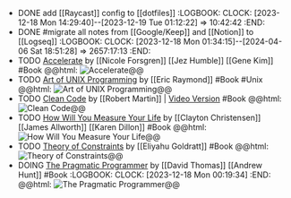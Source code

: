 - DONE add [[Raycast]] config to [[dotfiles]]
  :LOGBOOK:
  CLOCK: [2023-12-18 Mon 14:29:40]--[2023-12-19 Tue 01:12:22] =>  10:42:42
  :END:
- DONE #migrate all notes from [[Google/Keep]] and [[Notion]] to [[Logseq]]
  :LOGBOOK:
  CLOCK: [2023-12-18 Mon 01:34:15]--[2024-04-06 Sat 18:51:28] =>  2657:17:13
  :END:
- TODO [Accelerate](https://www.amazon.in/Accelerate-Software-Performing-Technology-Organizations/dp/1942788339) by [[Nicole Forsgren]] [[Jez Humble]] [[Gene Kim]] #Book
  @@html: <img src="https://m.media-amazon.com/images/I/71A4igyepNL._SY522_.jpg" alt="Accelerate" class="book-cover" />@@
- TODO [Art of UNIX Programming](http://catb.org/esr/writings/taoup/html/) by [[Eric Raymond]] #Book #Unix
  @@html: <img src="https://books.google.co.in/books/content?id=H4q1t-jAcBIC&pg=PP1&img=1&zoom=3&hl=en&sig=ACfU3U3T7wyzIWDFqdGkm6qehg4RfsI21g&w=1280" alt="Art of UNIX Programming" class="book-cover" />@@
- TODO [Clean Code](https://www.amazon.in/dp/0132350882) by [[Robert Martin]] | [Video Version](https://www.youtube.com/watch?v=7EmboKQH8lM&list=PLdpsE-GEhYVn_81kDPo1mwE73UgYCeMLu) #Book
  @@html: <img src="https://m.media-amazon.com/images/W/MEDIAX_792452-T2/images/I/51E2055ZGUL._SL1000_.jpg" alt="Clean Code" class="book-cover" />@@
- TODO [How Will You Measure Your Life](https://www.amazon.in/gp/aw/d/0008316422) by [[Clayton Christensen]] [[James Allworth]] [[Karen Dillon]] #Book
  @@html: <img src="https://m.media-amazon.com/images/W/MEDIAX_792452-T2/images/I/71G8YPP+GYL._SL1500_.jpg" alt="How Will You Measure Your Life" class="book-cover" />@@
- TODO [Theory of Constraints](https://www.amazon.in/Theory-Constraints-Eliyahu-M-Goldratt/dp/0884271668) by [[Eliyahu Goldratt]] #Book
  @@html: <img src="https://m.media-amazon.com/images/I/61xmN5oWoXL._SY522_.jpg" alt="Theory of Constraints" class="book-cover" />@@
- DOING [The Pragmatic Programmer](https://www.amazon.in/dp/9353949432) by [[David Thomas]] [[Andrew Hunt]] #Book
  :LOGBOOK:
  CLOCK: [2023-12-18 Mon 00:19:34]
  :END:
  @@html: <img src="https://books.google.co.in/books/publisher/content?id=LhOlDwAAQBAJ&pg=PA1&img=1&zoom=3&hl=en&bul=1&sig=ACfU3U0NgeXMr3ui9sB8gyxhg4hYO_LPnQ&w=1280" alt="The Pragmatic Programmer" class="book-cover" />@@